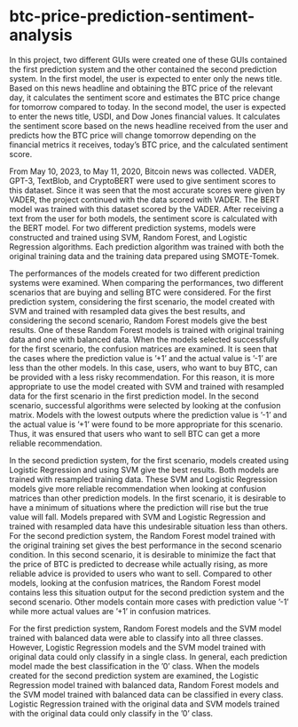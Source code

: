 # btc-price-prediction-sentiment-analysis

In this project, two different GUIs were created one of these GUIs contained the first prediction system and the other contained the second prediction system. In the first model, the user is expected to enter only the news title. Based on this news headline and obtaining the BTC price of the relevant day, it calculates the sentiment score and estimates the BTC price change for tomorrow compared to today. In the second model, the user is expected to enter the news title, USDI, and Dow Jones financial values. It calculates the sentiment score based on the news headline received from the user and predicts how the BTC price will change tomorrow depending on the financial metrics it receives, today’s BTC price, and the calculated sentiment score.


From May 10, 2023, to May 11, 2020, Bitcoin news was collected. VADER, GPT-3, TextBlob, and CryptoBERT were used to give sentiment scores to this dataset. Since it was seen that the most accurate scores were given by VADER, the project continued with the data scored with VADER. The BERT model was trained with this dataset scored by the VADER. After receiving a text from the user for both models, the sentiment score is calculated with the BERT model. For two different prediction systems, models were constructed and trained using SVM, Random Forest, and Logistic Regression algorithms. Each prediction algorithm was trained with both the original training data and the training data prepared using SMOTE-Tomek.

The performances of the models created for two different prediction systems were examined. When comparing the performances, two different scenarios that are buying and selling BTC were considered. For the first prediction system, considering the first scenario, the model created with SVM and trained with resampled data gives the best results, and considering the second scenario, Random Forest models give the best results. One of these Random Forest models is trained with original training data and one with balanced data. When the models selected successfully for the first scenario, the confusion matrices are examined. It is seen that the cases where the prediction value is ’+1’ and the actual value is ’-1’ are less than the other models. In this case, users, who want to buy BTC, can be provided with a less risky recommendation. For this reason, it is more appropriate to use the model created with SVM and trained with resampled data for the first scenario in the first prediction model.  In the second scenario, successful algorithms were selected by looking at the confusion matrix. Models with the lowest outputs where the prediction value is ’-1’ and the actual value is ’+1’ were found to be more appropriate for this scenario. Thus, it was ensured that users who want to sell BTC can get a more reliable recommendation.

In the second prediction system, for the first scenario, models created using Logistic Regression and using SVM give the best results. Both models are trained with resampled training data. These SVM and Logistic Regression models give more reliable recommendation when looking at confusion matrices than other prediction models. In the first scenario, it is desirable to have a minimum of situations where the prediction will rise but the true value will fall. Models prepared with SVM and Logistic Regression and trained with resampled data have this undesirable situation less than others. For the second prediction system, the Random Forest model trained with the original training set gives the best performance in the second scenario condition. In this second scenario, it is desirable to minimize the fact that the price of BTC is predicted to decrease while actually rising, as more reliable advice is provided to users who want to sell. Compared to other models, looking at the confusion matrices, the Random Forest model contains less this situation output for the second prediction system and the second scenario. Other models contain more cases with prediction value ’-1’ while more actual values are ’+1’ in confusion matrices.

For the first prediction system, Random Forest models and the SVM model trained with balanced data were able to classify into all three classes. However, Logistic Regression models and the SVM model trained with original data could only classify in a single class. In general, each prediction model made the best classification in the ’0’ class. When the models created for the second prediction system are examined, the Logistic Regression model trained with balanced data, Random Forest models and the SVM model trained with balanced data can be classified in every class. Logistic Regression trained with the original data and SVM models trained with the original data could only classify in the ’0’ class.



